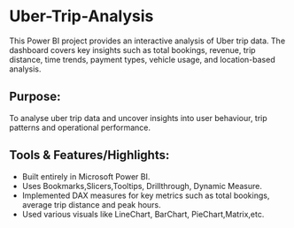 # Uber-Trip-Analysis
This Power BI project provides an interactive analysis of Uber trip data. The dashboard covers key insights such as total bookings, revenue, trip distance, time trends, payment types, vehicle usage, and location-based analysis.
## Purpose:
To analyse uber trip data and uncover insights into user behaviour, trip patterns and operational 
performance. 
## Tools & Features/Highlights:
- Built entirely in Microsoft Power BI.
- Uses Bookmarks,Slicers,Tooltips, Drillthrough, Dynamic Measure.
- Implemented DAX measures for key metrics such as total bookings, average trip distance and peak hours.
- Used various visuals like LineChart, BarChart, PieChart,Matrix,etc.
